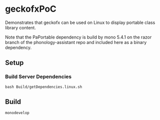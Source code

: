 # geckofxPoC
Demonstrates that geckofx can be used on Linux to display portable class library content.

Note that the PaPortable dependency is build by mono 5.4.1 on the razor branch of the phonology-assistant repo and included here as a binary dependency.

## Setup
### Build Server Dependencies
<code>bash Build/getDependencies.linux.sh</code>

## Build
<code>monodevelop</code>


